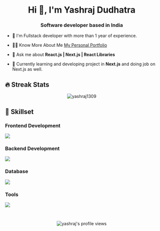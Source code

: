 <h1 align="center">Hi 👋, I'm Yashraj Dudhatra</h1>
<h3 align="center">Software developer based in India</h3>

- 🌱 I'm Fullstack developer with more than 1 year of experience. 

- 👨‍💻 Know More About Me [My Personal Portfolio](https://devportfolio-lilac.vercel.app/)

- 💬 Ask me about **React.js | Next.js | React Libraries**
  
- 📓 Currently learning and developing project in **Next.js** and doing job on Next.js as well.

## 🔥 Streak Stats

<p align="center"><img align="center" src="https://github-readme-streak-stats.herokuapp.com/?user=yashraj1309&theme=algolia" alt="yashraj1309" /></p>

## 🚀 Skillset 
<h3> Frontend Development </h3>
<p>
  <a href="https://skillicons.dev">
    <img src="https://skillicons.dev/icons?i=js,ts,nextjs,react,redux,html,css,sass,bootstrap" />
  </a>
</p>

<h3> Backend Development </h3>
<p>
  <a href="https://skillicons.dev">
    <img src="https://skillicons.dev/icons?i=express,nodejs,java,spring,redis,hibernate" />
  </a>
</p>

<h3> Database </h3>
<p>
  <a href="https://skillicons.dev">
    <img src="https://skillicons.dev/icons?i=mysql,mongodb" />
  </a>
</p>

<h3> Tools </h3>
<p>
  <a href="https://skillicons.dev">
    <img src="https://skillicons.dev/icons?i=git,github,docker,kubernetes,postman,vscode" />
  </a>
</p>

<br>
<p align="center"> <img src="https://komarev.com/ghpvc/?username=yashraj1309&label=Yashraj's%20Profile%20Views%20&color=dc143c&style=plastic" alt="yashraj's profile views" /> </p>
